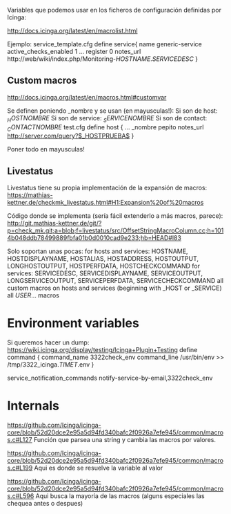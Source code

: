 Variables que podemos usar en los ficheros de configuración definidas por Icinga:

http://docs.icinga.org/latest/en/macrolist.html

Ejemplo:
service_template.cfg
define service{
        name                            generic-service
        active_checks_enabled           1
...
        register                        0
        notes_url                       http://web/wiki/index.php/Monitoring-$HOSTNAME$.$SERVICEDESC$
}


## Custom macros
http://docs.icinga.org/latest/en/macros.html#customvar

Se definen poniendo _nombre y se usan (en mayusculas!):
  Si son de host: $_HOSTNOMBRE$
  Si son de service: $_SERVICENOMBRE$
  Si son de contact: $_CONTACTNOMBRE$
test.cfg
define host {
    ...
    _nombre                        pepito
    notes_url                      http://server.com/query?$_HOSTPRUEBA$
}

Poner todo en mayusculas!

## Livestatus
Livestatus tiene su propia implementación de la expansión de macros:
https://mathias-kettner.de/checkmk_livestatus.html#H1:Expansion%20of%20macros

Código donde se implementa (sería fácil extenderlo a más macros, parece):
http://git.mathias-kettner.de/git/?p=check_mk.git;a=blob;f=livestatus/src/OffsetStringMacroColumn.cc;h=1014b048ddb78499889fbfa01b0d0010cad9e233;hb=HEAD#l83

Solo soportan unas pocas:
for hosts and services: HOSTNAME, HOSTDISPLAYNAME, HOSTALIAS, HOSTADDRESS, HOSTOUTPUT, LONGHOSTOUTPUT, HOSTPERFDATA, HOSTCHECKCOMMAND
for services: SERVICEDESC, SERVICEDISPLAYNAME, SERVICEOUTPUT, LONGSERVICEOUTPUT, SERVICEPERFDATA, SERVICECHECKCOMMAND
all custom macros on hosts and services (beginning with _HOST or _SERVICE)
all $USER...$ macros


# Environment variables
Si queremos hacer un dump:
https://wiki.icinga.org/display/testing/Icinga+Plugin+Testing
define command {
    command_name        3322check_env
    command_line        /usr/bin/env >> /tmp/3322_icinga.$TIMET$.env
}

service_notification_commands  notify-service-by-email,3322check_env



# Internals
https://github.com/Icinga/icinga-core/blob/52d20dce2e95a5d94fd340bafc2f0926a7efe945/common/macros.c#L127
Función que parsea una string y cambia las macros por valores.

https://github.com/Icinga/icinga-core/blob/52d20dce2e95a5d94fd340bafc2f0926a7efe945/common/macros.c#L199
Aqui es donde se resuelve la variable al valor

https://github.com/Icinga/icinga-core/blob/52d20dce2e95a5d94fd340bafc2f0926a7efe945/common/macros.c#L596
Aqui busca la mayoría de las macros (alguns especiales las chequea antes o despues)
